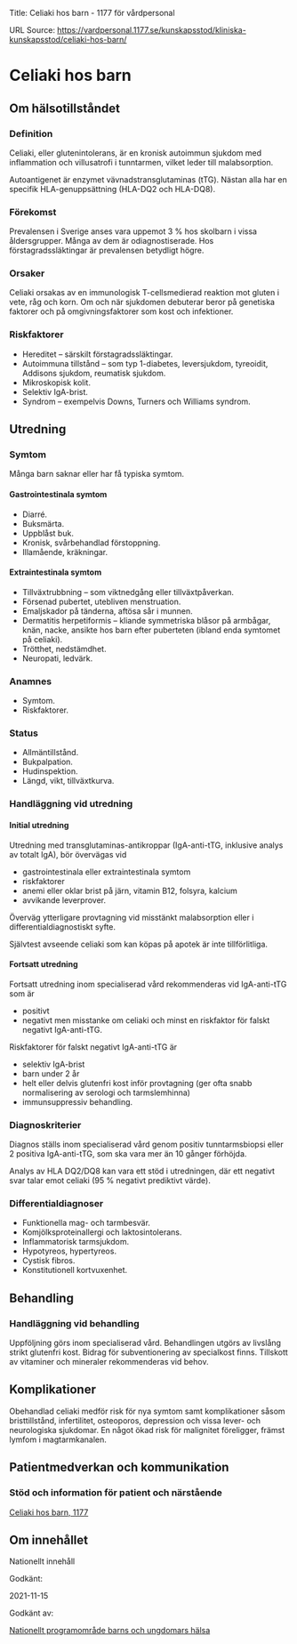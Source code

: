 Title: Celiaki hos barn - 1177 för vårdpersonal

URL Source: https://vardpersonal.1177.se/kunskapsstod/kliniska-kunskapsstod/celiaki-hos-barn/

Celiaki hos barn
================

Om hälsotillståndet
-------------------

### Definition

Celiaki, eller glutenintolerans, är en kronisk autoimmun sjukdom med inflammation och villusatrofi i tunntarmen, vilket leder till malabsorption.

Autoantigenet är enzymet vävnadstransglutaminas (tTG). Nästan alla har en specifik HLA-genuppsättning (HLA-DQ2 och HLA-DQ8).

### Förekomst

Prevalensen i Sverige anses vara uppemot 3 % hos skolbarn i vissa åldersgrupper. Många av dem är odiagnostiserade. Hos förstagradssläktingar är prevalensen betydligt högre.

### Orsaker

Celiaki orsakas av en immunologisk T-cellsmedierad reaktion mot gluten i vete, råg och korn. Om och när sjukdomen debuterar beror på genetiska faktorer och på omgivningsfaktorer som kost och infektioner.

### Riskfaktorer

*   Hereditet – särskilt förstagradssläktingar.
*   Autoimmuna tillstånd – som typ 1-diabetes, leversjukdom, tyreoidit, Addisons sjukdom, reumatisk sjukdom.
*   Mikroskopisk kolit.
*   Selektiv IgA-brist.
*   Syndrom – exempelvis Downs, Turners och Williams syndrom.

Utredning
---------

### Symtom

Många barn saknar eller har få typiska symtom.

#### Gastrointestinala symtom

*   Diarré.
*   Buksmärta.
*   Uppblåst buk.
*   Kronisk, svårbehandlad förstoppning.
*   Illamående, kräkningar.

#### Extraintestinala symtom

*   Tillväxtrubbning – som viktnedgång eller tillväxtpåverkan.
*   Försenad pubertet, utebliven menstruation.
*   Emaljskador på tänderna, aftösa sår i munnen.
*   Dermatitis herpetiformis – kliande symmetriska blåsor på armbågar, knän, nacke, ansikte hos barn efter puberteten (ibland enda symtomet på celiaki).
*   Trötthet, nedstämdhet.
*   Neuropati, ledvärk.

### Anamnes

*   Symtom.
*   Riskfaktorer.

### Status

*   Allmäntillstånd.
*   Bukpalpation.
*   Hudinspektion.
*   Längd, vikt, tillväxtkurva.

### Handläggning vid utredning

#### Initial utredning

Utredning med transglutaminas-antikroppar (IgA-anti-tTG, inklusive analys av totalt IgA), bör övervägas vid

*   gastrointestinala eller extraintestinala symtom
*   riskfaktorer
*   anemi eller oklar brist på järn, vitamin B12, folsyra, kalcium
*   avvikande leverprover.

Överväg ytterligare provtagning vid misstänkt malabsorption eller i differentialdiagnostiskt syfte.

Självtest avseende celiaki som kan köpas på apotek är inte tillförlitliga.

#### Fortsatt utredning

Fortsatt utredning inom specialiserad vård rekommenderas vid IgA-anti-tTG som är

*   positivt
*   negativt men misstanke om celiaki och minst en riskfaktor för falskt negativt IgA-anti-tTG.

Riskfaktorer för falskt negativt IgA-anti-tTG är

*   selektiv IgA-brist
*   barn under 2 år
*   helt eller delvis glutenfri kost inför provtagning (ger ofta snabb normalisering av serologi och tarmslemhinna)
*   immunsuppressiv behandling.

### Diagnoskriterier

Diagnos ställs inom specialiserad vård genom positiv tunntarmsbiopsi eller 2 positiva IgA-anti-tTG, som ska vara mer än 10 gånger förhöjda.

Analys av HLA DQ2/DQ8 kan vara ett stöd i utredningen, där ett negativt svar talar emot celiaki (95 % negativt prediktivt värde).

### Differentialdiagnoser

*   Funktionella mag- och tarmbesvär.
*   Komjölksproteinallergi och laktosintolerans.
*   Inflammatorisk tarmsjukdom.
*   Hypotyreos, hypertyreos.
*   Cystisk fibros.
*   Konstitutionell kortvuxenhet.

Behandling
----------

### Handläggning vid behandling

Uppföljning görs inom specialiserad vård. Behandlingen utgörs av livslång strikt glutenfri kost. Bidrag för subventionering av specialkost finns. Tillskott av vitaminer och mineraler rekommenderas vid behov.

Komplikationer
--------------

Obehandlad celiaki medför risk för nya symtom samt komplikationer såsom bristtillstånd, infertilitet, osteoporos, depression och vissa lever- och neurologiska sjukdomar. En något ökad risk för malignitet föreligger, främst lymfom i magtarmkanalen.

Patientmedverkan och kommunikation
----------------------------------

### Stöd och information för patient och närstående

[Celiaki hos barn, 1177](https://www.1177.se/sjukdomar--besvar/allergier-och-overkanslighet/celiaki/celiaki-hos-barn/)

Om innehållet
-------------

Nationellt innehåll

Godkänt:

2021-11-15

Godkänt av:

[Nationellt programområde barns och ungdomars hälsa](https://kunskapsstyrningvard.se/kunskapsstyrningvard/programomradenochsamverkansgrupper/nationellaprogramomraden/npobarnochungdomarshalsa.56424.html)
